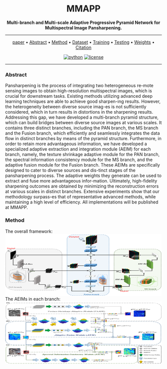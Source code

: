<div align="center">


# MMAPP
**Multi-branch and Multi-scale Adaptive Progressive Pyramid Network for Multispectral Image Pansharpening.**

______________________________________________________________________
<p align="center">
  <a href="https://ieeexplore.ieee.org/document/10741347">paper</a> •
  <a href="#Abstract">Abstract</a> •
  <a href="#Method">Method</a> •
    <a href="#Dataset">Dataset</a> •
<a href="#Training">Training</a> •
<a href="#Testing">Testing</a> •
  <a href="#Pre-trained-models-and-results">Weights</a> •
  <a href="#Citation">Citation</a><br>
 </p>

[![python](https://img.shields.io/badge/python-%20%203.8-blue.svg)]()
[![license](https://img.shields.io/badge/license-Apache%202.0-blue.svg)](https://github.com/JUSTM0VE0N/MMAPP/blob/main/LICENSE)

</div>

______________________________________________________________________
### Abstract
Pansharpening is the process of integrating two heterogeneous re-mote sensing images to obtain high-resolution multispectral images, which is crucial for downstream tasks. Existing methods utilizing advanced deep learning techniques are able to achieve good sharpen-ing results. However, the heterogeneity between diverse source imag-es is not sufficiently considered, which in turn results in distortions in the sharpening results. Addressing this gap, we have developed a multi-branch pyramid structure, which can build bridges between diverse source images at various scales. It contains three distinct branches, including the PAN branch, the MS branch and the Fusion branch, which efficiently and seamlessly integrates the data flow in distinct branches by means of the pyramid structure. Furthermore, in order to retain more advantageous information, we have developed a specialized adaptive extraction and integration module (AEIM) for each branch, namely, the texture shrinkage adaptive module for the PAN branch, the spectral information consistency module for the MS branch, and the adaptive fusion module for the Fusion branch. These AEIMs are specifically designed to cater to diverse sources and dis-tinct stages of the pansharpening process. The adaptive weights they generate can be used to extract and fuse more advantageous infor-mation. Ultimately, high-fidelity sharpening outcomes are obtained by minimizing the reconstruction errors at various scales in distinct branches. Extensive experiments show that our methodology surpass-es that of representative advanced methods, while maintaining a high level of efficiency. All implementations will be published at MMAPP.


### Method
The overall framework:
<br>
<img src="charts/framework.png" width = "800" height = "200" alt="" align=center />
The AEIMs in each branch:
<br>
<img src="charts/AEIMs.png" width = "800" height = "200" alt="" align=center />

